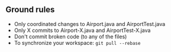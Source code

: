 Ground rules
------------

- Only coordinated changes to Airport.java and AirportTest.java
- Only X commits to Airport-X.java and AirportTest-X.java
- Don't commit broken code (to any of the files)
- To synchronize your workspace: `git pull --rebase`